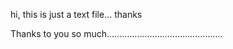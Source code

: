 hi, this is just a text file... thanks 






Thanks to you so much..............................................
